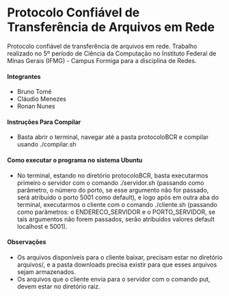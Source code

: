 # Protocolo Confiável de Transferência de Arquivos em Rede

Protocolo confiável de transferência de arquivos em rede. Trabalho realizado no 5º período de Ciência da Computação no Instituto Federal de Minas Gerais (IFMG) - Campus Formiga para a disciplina de Redes.

#### Integrantes
- Bruno Tomé
- Cláudio Menezes
- Ronan Nunes

#### Instruções Para Compilar
- Basta abrir o terminal, navegar até a pasta protocoloBCR e compilar usando ./compilar.sh

#### Como executar o programa no sistema Ubuntu
- No terminal, estando no diretório protocoloBCR, basta executarmos primeiro o servidor com o comando ./servidor.sh (passando como parâmetro, o número do porto, se esse argumento não for passado, será atribuído o porto 5001 como default), e logo após em outra aba do terminal, executarmos o cliente com o comando ./cliente.sh (passando como parâmetros: o ENDERECO_SERVIDOR e o PORTO_SERVIDOR, se tais argumentos não forem passados, serão atribuídos valores default localhost e 5001).

#### Observações
- Os arquivos disponíveis para o cliente baixar, precisam estar no diretório arquivos/, e a pasta downloads precisa existir para que esses arquivos sejam armazenados.
- Os arquivos que o cliente envia para o servidor com o comando put, devem estar no diretório raiz.
